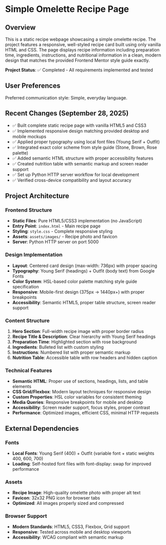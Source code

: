 # Simple Omelette Recipe Page

## Overview

This is a static recipe webpage showcasing a simple omelette recipe. The project features a responsive, well-styled recipe card built using only vanilla HTML and CSS. The page displays recipe information including preparation time, ingredients, instructions, and nutritional information in a clean, modern design that matches the provided Frontend Mentor style guide exactly.

**Project Status**: ✅ Completed - All requirements implemented and tested

## User Preferences

Preferred communication style: Simple, everyday language.

## Recent Changes (September 28, 2025)

- ✅ Built complete static recipe page with vanilla HTML5 and CSS3
- ✅ Implemented responsive design matching provided desktop and mobile mockups
- ✅ Applied proper typography using local font files (Young Serif + Outfit)
- ✅ Integrated exact color scheme from style guide (Stone, Brown, Rose palette)
- ✅ Added semantic HTML structure with proper accessibility features
- ✅ Created nutrition table with semantic markup and screen reader support
- ✅ Set up Python HTTP server workflow for local development
- ✅ Verified cross-device compatibility and layout accuracy

## Project Architecture

### Frontend Structure
- **Static Files**: Pure HTML5/CSS3 implementation (no JavaScript)
- **Entry Point**: `index.html` - Main recipe page
- **Styling**: `style.css` - Complete responsive styling
- **Assets**: `assets/images/` - Recipe photo and favicon
- **Server**: Python HTTP server on port 5000

### Design Implementation
- **Layout**: Centered card design (max-width: 736px) with proper spacing
- **Typography**: Young Serif (headings) + Outfit (body text) from Google Fonts
- **Color System**: HSL-based color palette matching style guide specification
- **Responsive**: Mobile-first design (375px → 1440px+) with proper breakpoints
- **Accessibility**: Semantic HTML5, proper table structure, screen reader support

### Content Structure
1. **Hero Section**: Full-width recipe image with proper border radius
2. **Recipe Title & Description**: Clear hierarchy with Young Serif headings
3. **Preparation Time**: Highlighted section with rose background
4. **Ingredients**: Bulleted list with custom styling
5. **Instructions**: Numbered list with proper semantic markup
6. **Nutrition Table**: Accessible table with row headers and hidden caption

### Technical Features
- **Semantic HTML**: Proper use of sections, headings, lists, and table elements
- **CSS Grid/Flexbox**: Modern layout techniques for responsive design
- **Custom Properties**: HSL color variables for consistent theming
- **Media Queries**: Responsive breakpoints for mobile and desktop
- **Accessibility**: Screen reader support, focus styles, proper contrast
- **Performance**: Optimized images, efficient CSS, minimal HTTP requests

## External Dependencies

### Fonts
- **Local Fonts**: Young Serif (400) + Outfit (variable font + static weights 400, 600, 700)
- **Loading**: Self-hosted font files with font-display: swap for improved performance

### Assets
- **Recipe Image**: High-quality omelette photo with proper alt text
- **Favicon**: 32x32 PNG icon for browser tabs
- **Optimized**: All images properly sized and compressed

### Browser Support
- **Modern Standards**: HTML5, CSS3, Flexbox, Grid support
- **Responsive**: Tested across mobile and desktop viewports
- **Accessibility**: WCAG compliant with semantic markup